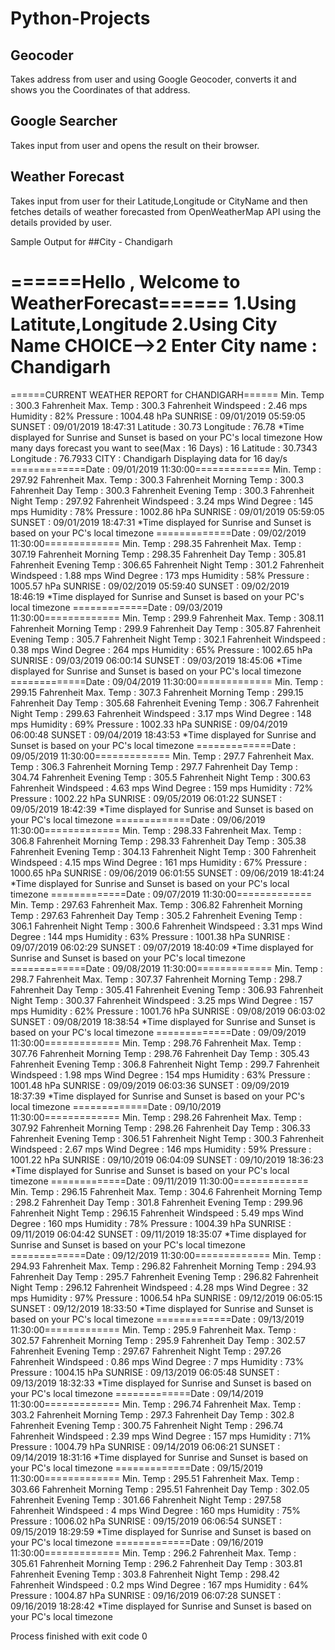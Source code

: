 # Python-Projects

## Geocoder
Takes address from user and using Google Geocoder, converts it and shows you the Coordinates of that address.

## Google Searcher
Takes input from user and opens the result on their browser.

## Weather Forecast
Takes input from user for their Latitude,Longitude or CityName and then fetches details of weather forecasted from OpenWeatherMap API using the details provided by user.

Sample Output for ##City - Chandigarh

======Hello , Welcome to WeatherForecast======
1.Using Latitute,Longitude
2.Using City Name
CHOICE-->2
Enter City name : Chandigarh
==================================================
======CURRENT WEATHER REPORT for CHANDIGARH======
Min. Temp : 300.3 Fahrenheit
Max. Temp : 300.3 Fahrenheit
Windspeed : 2.46 mps
Humidity : 82%
Pressure : 1004.48 hPa
SUNRISE : 09/01/2019 05:59:05
SUNSET : 09/01/2019 18:47:31
Latitude : 30.73
Longitude : 76.78
*Time displayed for Sunrise and Sunset is based on your PC's local timezone
How many days forecast you want to see(Max : 16 Days) : 16
Latitude : 30.7343
Longitude : 76.7933
CITY : Chandigarh
Displaying data for 16 day/s
=============Date : 09/01/2019 11:30:00=============
Min. Temp : 297.92 Fahrenheit
Max. Temp : 300.3 Fahrenheit
Morning Temp : 300.3 Fahrenheit
Day Temp : 300.3 Fahrenheit
Evening Temp : 300.3 Fahrenheit
Night Temp : 297.92 Fahrenheit
Windspeed : 3.24 mps
Wind Degree : 145 mps
Humidity : 78%
Pressure : 1002.86 hPa
SUNRISE : 09/01/2019 05:59:05
SUNSET : 09/01/2019 18:47:31
*Time displayed for Sunrise and Sunset is based on your PC's local timezone
=============Date : 09/02/2019 11:30:00=============
Min. Temp : 298.35 Fahrenheit
Max. Temp : 307.19 Fahrenheit
Morning Temp : 298.35 Fahrenheit
Day Temp : 305.81 Fahrenheit
Evening Temp : 306.65 Fahrenheit
Night Temp : 301.2 Fahrenheit
Windspeed : 1.88 mps
Wind Degree : 173 mps
Humidity : 58%
Pressure : 1005.57 hPa
SUNRISE : 09/02/2019 05:59:40
SUNSET : 09/02/2019 18:46:19
*Time displayed for Sunrise and Sunset is based on your PC's local timezone
=============Date : 09/03/2019 11:30:00=============
Min. Temp : 299.9 Fahrenheit
Max. Temp : 308.11 Fahrenheit
Morning Temp : 299.9 Fahrenheit
Day Temp : 305.87 Fahrenheit
Evening Temp : 305.7 Fahrenheit
Night Temp : 302.1 Fahrenheit
Windspeed : 0.38 mps
Wind Degree : 264 mps
Humidity : 65%
Pressure : 1002.65 hPa
SUNRISE : 09/03/2019 06:00:14
SUNSET : 09/03/2019 18:45:06
*Time displayed for Sunrise and Sunset is based on your PC's local timezone
=============Date : 09/04/2019 11:30:00=============
Min. Temp : 299.15 Fahrenheit
Max. Temp : 307.3 Fahrenheit
Morning Temp : 299.15 Fahrenheit
Day Temp : 305.68 Fahrenheit
Evening Temp : 306.7 Fahrenheit
Night Temp : 299.63 Fahrenheit
Windspeed : 3.17 mps
Wind Degree : 148 mps
Humidity : 69%
Pressure : 1002.33 hPa
SUNRISE : 09/04/2019 06:00:48
SUNSET : 09/04/2019 18:43:53
*Time displayed for Sunrise and Sunset is based on your PC's local timezone
=============Date : 09/05/2019 11:30:00=============
Min. Temp : 297.7 Fahrenheit
Max. Temp : 306.3 Fahrenheit
Morning Temp : 297.7 Fahrenheit
Day Temp : 304.74 Fahrenheit
Evening Temp : 305.5 Fahrenheit
Night Temp : 300.63 Fahrenheit
Windspeed : 4.63 mps
Wind Degree : 159 mps
Humidity : 72%
Pressure : 1002.22 hPa
SUNRISE : 09/05/2019 06:01:22
SUNSET : 09/05/2019 18:42:39
*Time displayed for Sunrise and Sunset is based on your PC's local timezone
=============Date : 09/06/2019 11:30:00=============
Min. Temp : 298.33 Fahrenheit
Max. Temp : 306.8 Fahrenheit
Morning Temp : 298.33 Fahrenheit
Day Temp : 305.38 Fahrenheit
Evening Temp : 304.13 Fahrenheit
Night Temp : 300 Fahrenheit
Windspeed : 4.15 mps
Wind Degree : 161 mps
Humidity : 67%
Pressure : 1000.65 hPa
SUNRISE : 09/06/2019 06:01:55
SUNSET : 09/06/2019 18:41:24
*Time displayed for Sunrise and Sunset is based on your PC's local timezone
=============Date : 09/07/2019 11:30:00=============
Min. Temp : 297.63 Fahrenheit
Max. Temp : 306.82 Fahrenheit
Morning Temp : 297.63 Fahrenheit
Day Temp : 305.2 Fahrenheit
Evening Temp : 306.1 Fahrenheit
Night Temp : 300.6 Fahrenheit
Windspeed : 3.31 mps
Wind Degree : 144 mps
Humidity : 63%
Pressure : 1001.38 hPa
SUNRISE : 09/07/2019 06:02:29
SUNSET : 09/07/2019 18:40:09
*Time displayed for Sunrise and Sunset is based on your PC's local timezone
=============Date : 09/08/2019 11:30:00=============
Min. Temp : 298.7 Fahrenheit
Max. Temp : 307.37 Fahrenheit
Morning Temp : 298.7 Fahrenheit
Day Temp : 305.41 Fahrenheit
Evening Temp : 306.93 Fahrenheit
Night Temp : 300.37 Fahrenheit
Windspeed : 3.25 mps
Wind Degree : 157 mps
Humidity : 62%
Pressure : 1001.76 hPa
SUNRISE : 09/08/2019 06:03:02
SUNSET : 09/08/2019 18:38:54
*Time displayed for Sunrise and Sunset is based on your PC's local timezone
=============Date : 09/09/2019 11:30:00=============
Min. Temp : 298.76 Fahrenheit
Max. Temp : 307.76 Fahrenheit
Morning Temp : 298.76 Fahrenheit
Day Temp : 305.43 Fahrenheit
Evening Temp : 306.8 Fahrenheit
Night Temp : 299.7 Fahrenheit
Windspeed : 1.98 mps
Wind Degree : 154 mps
Humidity : 63%
Pressure : 1001.48 hPa
SUNRISE : 09/09/2019 06:03:36
SUNSET : 09/09/2019 18:37:39
*Time displayed for Sunrise and Sunset is based on your PC's local timezone
=============Date : 09/10/2019 11:30:00=============
Min. Temp : 298.26 Fahrenheit
Max. Temp : 307.92 Fahrenheit
Morning Temp : 298.26 Fahrenheit
Day Temp : 306.33 Fahrenheit
Evening Temp : 306.51 Fahrenheit
Night Temp : 300.3 Fahrenheit
Windspeed : 2.67 mps
Wind Degree : 146 mps
Humidity : 59%
Pressure : 1001.22 hPa
SUNRISE : 09/10/2019 06:04:09
SUNSET : 09/10/2019 18:36:23
*Time displayed for Sunrise and Sunset is based on your PC's local timezone
=============Date : 09/11/2019 11:30:00=============
Min. Temp : 296.15 Fahrenheit
Max. Temp : 304.6 Fahrenheit
Morning Temp : 298.2 Fahrenheit
Day Temp : 301.8 Fahrenheit
Evening Temp : 299.96 Fahrenheit
Night Temp : 296.15 Fahrenheit
Windspeed : 5.49 mps
Wind Degree : 160 mps
Humidity : 78%
Pressure : 1004.39 hPa
SUNRISE : 09/11/2019 06:04:42
SUNSET : 09/11/2019 18:35:07
*Time displayed for Sunrise and Sunset is based on your PC's local timezone
=============Date : 09/12/2019 11:30:00=============
Min. Temp : 294.93 Fahrenheit
Max. Temp : 296.82 Fahrenheit
Morning Temp : 294.93 Fahrenheit
Day Temp : 295.7 Fahrenheit
Evening Temp : 296.82 Fahrenheit
Night Temp : 296.12 Fahrenheit
Windspeed : 4.28 mps
Wind Degree : 32 mps
Humidity : 97%
Pressure : 1006.54 hPa
SUNRISE : 09/12/2019 06:05:15
SUNSET : 09/12/2019 18:33:50
*Time displayed for Sunrise and Sunset is based on your PC's local timezone
=============Date : 09/13/2019 11:30:00=============
Min. Temp : 295.9 Fahrenheit
Max. Temp : 302.57 Fahrenheit
Morning Temp : 295.9 Fahrenheit
Day Temp : 302.57 Fahrenheit
Evening Temp : 297.67 Fahrenheit
Night Temp : 297.26 Fahrenheit
Windspeed : 0.86 mps
Wind Degree : 7 mps
Humidity : 73%
Pressure : 1004.15 hPa
SUNRISE : 09/13/2019 06:05:48
SUNSET : 09/13/2019 18:32:33
*Time displayed for Sunrise and Sunset is based on your PC's local timezone
=============Date : 09/14/2019 11:30:00=============
Min. Temp : 296.74 Fahrenheit
Max. Temp : 303.2 Fahrenheit
Morning Temp : 297.3 Fahrenheit
Day Temp : 302.8 Fahrenheit
Evening Temp : 300.75 Fahrenheit
Night Temp : 296.74 Fahrenheit
Windspeed : 2.39 mps
Wind Degree : 157 mps
Humidity : 71%
Pressure : 1004.79 hPa
SUNRISE : 09/14/2019 06:06:21
SUNSET : 09/14/2019 18:31:16
*Time displayed for Sunrise and Sunset is based on your PC's local timezone
=============Date : 09/15/2019 11:30:00=============
Min. Temp : 295.51 Fahrenheit
Max. Temp : 303.66 Fahrenheit
Morning Temp : 295.51 Fahrenheit
Day Temp : 302.05 Fahrenheit
Evening Temp : 301.66 Fahrenheit
Night Temp : 297.58 Fahrenheit
Windspeed : 4 mps
Wind Degree : 160 mps
Humidity : 75%
Pressure : 1006.02 hPa
SUNRISE : 09/15/2019 06:06:54
SUNSET : 09/15/2019 18:29:59
*Time displayed for Sunrise and Sunset is based on your PC's local timezone
=============Date : 09/16/2019 11:30:00=============
Min. Temp : 296.2 Fahrenheit
Max. Temp : 305.61 Fahrenheit
Morning Temp : 296.2 Fahrenheit
Day Temp : 303.81 Fahrenheit
Evening Temp : 303.8 Fahrenheit
Night Temp : 298.42 Fahrenheit
Windspeed : 0.2 mps
Wind Degree : 167 mps
Humidity : 64%
Pressure : 1004.87 hPa
SUNRISE : 09/16/2019 06:07:28
SUNSET : 09/16/2019 18:28:42
*Time displayed for Sunrise and Sunset is based on your PC's local timezone

Process finished with exit code 0

